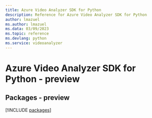 ```yaml
---
title: Azure Video Analyzer SDK for Python
description: Reference for Azure Video Analyzer SDK for Python
author: lmazuel
ms.author: lmazuel
ms.data: 03/09/2023
ms.topic: reference
ms.devlang: python
ms.service: videoanalyzer
---
```

# Azure Video Analyzer SDK for Python - preview
## Packages - preview
[!INCLUDE [packages](video-analyzer-index.md)]